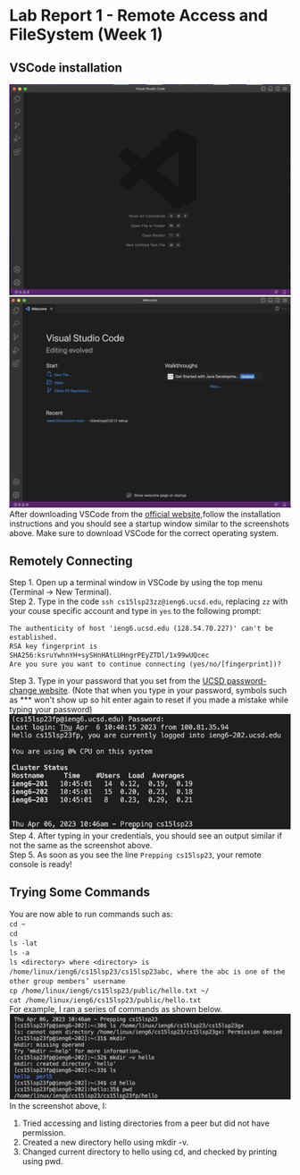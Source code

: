 # Lab Report 1 - Remote Access and FileSystem (Week 1)
## VSCode installation
![Image](vsStart.png) ![Image](vsStart1.png)
After downloading VSCode from the [official website](https://code.visualstudio.com/),follow the installation instructions and you should see a startup window similar to the screenshots above. Make sure to download VSCode for the correct operating system.

## Remotely Connecting 
Step 1. Open up a terminal window in VSCode by using the top menu (Terminal → New Terminal).  
Step 2. Type in the code `ssh cs15lsp23zz@ieng6.ucsd.edu`, replacing `zz` with your couse specific account and type in `yes` to the following prompt: 
```
The authenticity of host 'ieng6.ucsd.edu (128.54.70.227)' can't be established.
RSA key fingerprint is SHA256:ksruYwhnYH+sySHnHAtLUHngrPEyZTDl/1x99wUQcec
Are you sure you want to continue connecting (yes/no/[fingerprint])?
```

  
Step 3. Type in your password that you set from the [UCSD password-change website](https://sdacs.ucsd.edu/~icc/index.php). (Note that when you type in your password, symbols such as *** won't show up so hit enter again to reset if you made a mistake while typing your password)  
![Image](successfulLogin.png)
Step 4. After typing in your credentials, you should see an output similar if not the same as the screenshot above.  
Step 5. As soon as you see the line `Prepping cs15lsp23`, your remote console is ready!

## Trying Some Commands
You are now able to run commands such as:  
`cd ~`  
`cd`  
`ls -lat`  
`ls -a`  
`ls <directory> where <directory> is /home/linux/ieng6/cs15lsp23/cs15lsp23abc, where the abc is one of the other group members’ username`  
`cp /home/linux/ieng6/cs15lsp23/public/hello.txt ~/`  
`cat /home/linux/ieng6/cs15lsp23/public/hello.txt`  
For example, I ran a series of commands as shown below.
![Image](commands.png)
In the screenshot above, I:
  1. Tried accessing and listing directories from a peer but did not have permission.
  2. Created a new directory hello using mkdir -v. 
  3. Changed current directory to hello using cd, and checked by printing using pwd.
